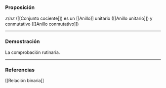 ### Proposición

$\mathbb Z / n \mathbb Z$ ([[Conjunto cociente]]) es un [[Anillo]] unitario ([[Anillo unitario]]) y conmutativo ([[Anillo conmutativo]])

---
### Demostración

La comprobación rutinaria.

---
### Referencias

[[Relación binaria]]